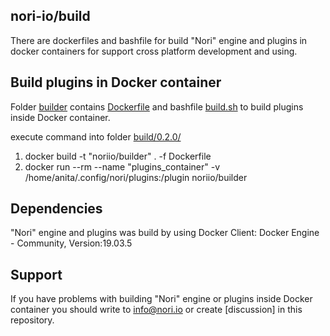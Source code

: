 ## nori-io/build

There are dockerfiles and bashfile for build "Nori" engine and plugins in docker containers
for support cross platform development and using.

## Build plugins in Docker container 

Folder [builder](.) contains [Dockerfile](build/0.2.0/Dockerfile) and bashfile [build.sh](build/0.2.0/scripts/build.sh) to build plugins inside Docker container.

execute command into folder [build/0.2.0/](build/0.2.0/)

1) docker build -t "noriio/builder" .  -f Dockerfile
2) docker run --rm --name "plugins_container" -v /home/anita/.config/nori/plugins:/plugin noriio/builder

## Dependencies

"Nori" engine and plugins was build by using Docker Client: Docker Engine - Community, Version:19.03.5

## Support

If you have problems with building "Nori" engine or plugins inside Docker container you 
should write to info@nori.io or create [discussion] in this repository.



